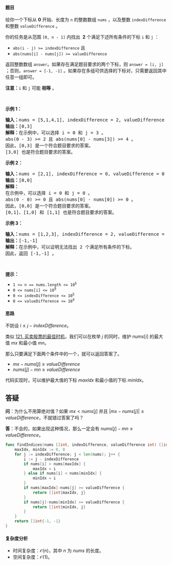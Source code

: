 #### 题目

<p>给你一个下标从 <strong>0</strong> 开始、长度为 <code>n</code> 的整数数组 <code>nums</code> ，以及整数 <code>indexDifference</code> 和整数 <code>valueDifference</code> 。</p>

<p>你的任务是从范围 <code>[0, n - 1]</code> 内找出&nbsp; <strong>2</strong> 个满足下述所有条件的下标 <code>i</code> 和 <code>j</code> ：</p>

<ul>
	<li><code>abs(i - j) &gt;= indexDifference</code> 且</li>
	<li><code>abs(nums[i] - nums[j]) &gt;= valueDifference</code></li>
</ul>

<p>返回整数数组 <code>answer</code>。如果存在满足题目要求的两个下标，则 <code>answer = [i, j]</code> ；否则，<code>answer = [-1, -1]</code> 。如果存在多组可供选择的下标对，只需要返回其中任意一组即可。</p>

<p><strong>注意：</strong><code>i</code> 和 <code>j</code> 可能 <strong>相等</strong> 。</p>

<p>&nbsp;</p>

<p><strong>示例 1：</strong></p>

<pre>
<strong>输入：</strong>nums = [5,1,4,1], indexDifference = 2, valueDifference = 4
<strong>输出：</strong>[0,3]
<strong>解释：</strong>在示例中，可以选择 i = 0 和 j = 3 。
abs(0 - 3) &gt;= 2 且 abs(nums[0] - nums[3]) &gt;= 4 。
因此，[0,3] 是一个符合题目要求的答案。
[3,0] 也是符合题目要求的答案。
</pre>

<p><strong>示例 2：</strong></p>

<pre>
<strong>输入：</strong>nums = [2,1], indexDifference = 0, valueDifference = 0
<strong>输出：</strong>[0,0]
<strong>解释：</strong>
在示例中，可以选择 i = 0 和 j = 0 。 
abs(0 - 0) &gt;= 0 且 abs(nums[0] - nums[0]) &gt;= 0 。 
因此，[0,0] 是一个符合题目要求的答案。 
[0,1]、[1,0] 和 [1,1] 也是符合题目要求的答案。 
</pre>

<p><strong>示例 3：</strong></p>

<pre>
<strong>输入：</strong>nums = [1,2,3], indexDifference = 2, valueDifference = 4
<strong>输出：</strong>[-1,-1]
<strong>解释：</strong>在示例中，可以证明无法找出 2 个满足所有条件的下标。
因此，返回 [-1,-1] 。</pre>

<p>&nbsp;</p>

<p><strong>提示：</strong></p>

<ul>
	<li><code>1 &lt;= n == nums.length &lt;= 10<sup>5</sup></code></li>
	<li><code>0 &lt;= nums[i] &lt;= 10<sup>9</sup></code></li>
	<li><code>0 &lt;= indexDifference &lt;= 10<sup>5</sup></code></li>
	<li><code>0 &lt;= valueDifference &lt;= 10<sup>9</sup></code></li>
</ul>

#### 思路

不妨设 $i\le j - \textit{indexDifference}$。

类似 [121. 买卖股票的最佳时机](https://leetcode.cn/problems/best-time-to-buy-and-sell-stock/)，我们可以在枚举 $j$ 的同时，维护 $\textit{nums}[i]$ 的最大值 $\textit{mx}$ 和最小值 $\textit{mn}$。

那么只要满足下面两个条件中的一个，就可以返回答案了。

- $\textit{mx} -\textit{nums}[j] \ge \textit{valueDifference}$
- $\textit{nums}[j] - mn \ge \textit{valueDifference}$

代码实现时，可以维护最大值的下标 $\textit{maxIdx}$ 和最小值的下标 $\textit{minIdx}$。

## 答疑

**问**：为什么不用算绝对值？如果 $\textit{mx} < \textit{nums}[j]$ 并且 $|\textit{mx} - \textit{nums}[j]| \ge \textit{valueDifference}$，不就错过答案了吗？

**答**：不会的，如果出现这种情况，那么一定会有 $\textit{nums}[j] - mn \ge \textit{valueDifference}$。


```go [sol-Go]
func findIndices(nums []int, indexDifference, valueDifference int) []int {
	maxIdx, minIdx := 0, 0
	for j := indexDifference; j < len(nums); j++ {
		i := j - indexDifference
		if nums[i] > nums[maxIdx] {
			maxIdx = i
		} else if nums[i] < nums[minIdx] {
			minIdx = i
		}
		if nums[maxIdx]-nums[j] >= valueDifference {
			return []int{maxIdx, j}
		}
		if nums[j]-nums[minIdx] >= valueDifference {
			return []int{minIdx, j}
		}
	}
	return []int{-1, -1}
}
```

#### 复杂度分析

- 时间复杂度：$\mathcal{O}(n)$，其中 $n$ 为 $\textit{nums}$ 的长度。
- 空间复杂度：$\mathcal{O}(1)$。
